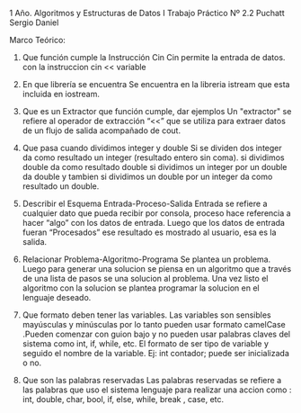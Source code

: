 1 Año. Algoritmos y Estructuras de Datos I
Trabajo Práctico Nº 2.2
Puchatt Sergio Daniel

Marco Teórico:
1. Que función cumple la Instrucción Cin
Cin permite la entrada de datos. con la instruccion cin << variable

2. En que librería se encuentra
Se encuentra en la libreria istream que esta incluida en iostream.

3. Que es un Extractor que función cumple, dar ejemplos
Un "extractor" se refiere al operador de extracción “<<” que se utiliza para extraer datos de un flujo de salida acompañado de cout.

4. Que pasa cuando dividimos integer y double
Si se dividen dos integer da como resultado un integer (resultado entero sin coma).
si dividimos double da como resultado double
si dividimos un integer por un double da double y tambien si dividimos un double por un integer da como resultado un double.

5. Describir el Esquema Entrada-Proceso-Salida
Entrada se refiere a cualquier dato que pueda recibir por consola, proceso hace referencia a hacer “algo” con los datos de entrada. Luego que los datos de entrada fueran “Procesados” ese resultado es mostrado al usuario, esa es la salida.

6. Relacionar Problema-Algoritmo-Programa
Se plantea un problema. Luego para generar una solucion se piensa en un algoritmo que a través de una lista de pasos se una solucion al problema. Una vez listo el algoritmo con la solucion se plantea programar la solucion en el lenguaje deseado.

7. Que formato deben tener las variables.
Las variables son sensibles mayúsculas y minúsculas por lo tanto pueden usar formato camelCase .Pueden comenzar con guion bajo y no pueden usar palabras claves del sistema como int, if, while, etc.
El formato de ser tipo de variable y seguido el nombre de la variable. Ej:
int contador; puede ser inicializada o no.

8. Que son las palabras reservadas
Las palabras reservadas se refiere a las palabras que uso el sistema lenguaje para realizar una accion como : int, double, char, bool, if, else, while, break , case, etc.

